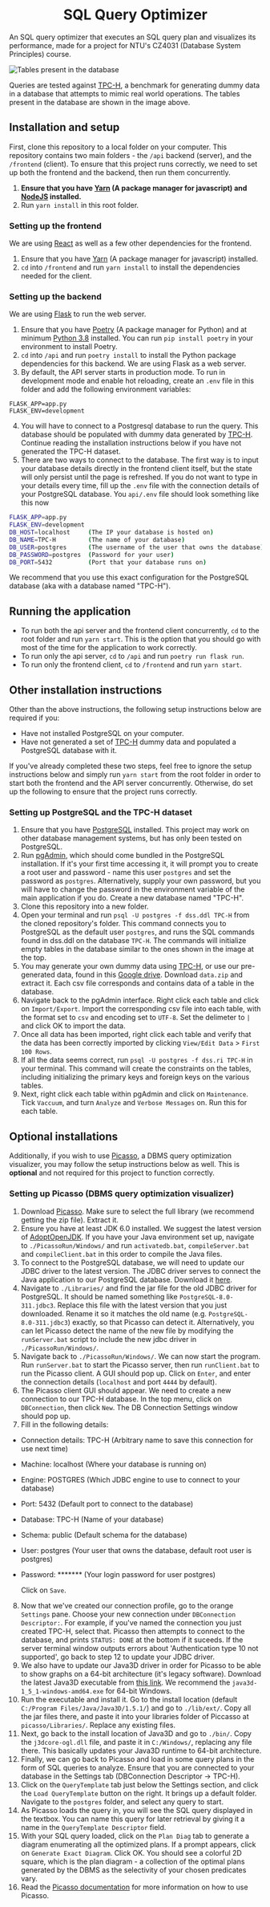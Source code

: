 <h1 align="center">SQL Query Optimizer</h1>

An SQL query optimizer that executes an SQL query plan and visualizes its performance, made for a project for NTU's CZ4031 (Database System Principles) course.

![Tables present in the database](https://i.imgur.com/MrvHfD9.png)

Queries are tested against [TPC-H](http://www.tpc.org/tpch/), a benchmark for generating dummy data in a database that attempts to mimic real world operations. The tables present in the database are shown in the image above.

## Installation and setup

First, clone this repository to a local folder on your computer. This repository contains two main folders - the `/api` backend (server), and the `/frontend` (client). To ensure that this project runs correctly, we need to set up both the frontend and the backend, then run them concurrently.

1. **Ensure that you have [Yarn](https://yarnpkg.com/getting-started) (A package manager for javascript) and [NodeJS](https://nodejs.org/en/) installed.**
2. Run `yarn install` in this root folder.

### Setting up the frontend

We are using [React](https://reactjs.org/) as well as a few other dependencies for the frontend.

1. Ensure that you have [Yarn](https://yarnpkg.com/getting-started) (A package manager for javascript) installed.
2. `cd` into `/frontend` and run `yarn install` to install the dependencies needed for the client.

### Setting up the backend

We are using [Flask](https://palletsprojects.com/p/flask/) to run the web server.

1. Ensure that you have [Poetry](https://python-poetry.org/docs/) (A package manager for Python) and at minimum [Python 3.8](https://www.python.org/downloads/) installed. You can run `pip install poetry` in your environment to install Poetry.
2. `cd` into `/api` and run `poetry install` to install the Python package dependencies for this backend. We are using Flask as a web server.
3. By default, the API server starts in production mode. To run in development mode and enable hot reloading, create an `.env` file in this folder and add the following environment variables:

```
FLASK_APP=app.py
FLASK_ENV=development
```

4. You will have to connect to a Postgresql database to run the query. This database should be populated with dummy data generated by [TPC-H](http://www.tpc.org/tpch/). Continue reading the installation instructions below if you have not generated the TPC-H dataset.
5. There are two ways to connect to the database. The first way is to input your database details directly in the frontend client itself, but the state will only persist until the page is refreshed. If you do not want to type in your details every time, fill up the `.env` file with the connection details of your PostgreSQL database. You `api/.env` file should look something like this now

```bash
FLASK_APP=app.py
FLASK_ENV=development
DB_HOST=localhost     (The IP your database is hosted on)
DB_NAME=TPC-H         (The name of your database)
DB_USER=postgres      (The username of the user that owns the database)
DB_PASSWORD=postgres  (Password for your user)
DB_PORT=5432          (Port that your database runs on)
```

We recommend that you use this exact configuration for the PostgreSQL database (aka with a database named "TPC-H").

## Running the application

- To run both the api server and the frontend client concurrently, `cd` to the root folder and run `yarn start`. This is the option that you should go with most of the time for the application to work correctly.
- To run only the api server, `cd` to `/api` and run `poetry run flask run`.
- To run only the frontend client, `cd` to `/frontend` and run `yarn start`.

## Other installation instructions

Other than the above instructions, the following setup instructions below are required if you:

- Have not installed PostgreSQL on your computer.
- Have not generated a set of [TPC-H](http://www.tpc.org/tpch/) dummy data and populated a PostgreSQL database with it.

If you've already completed these two steps, feel free to ignore the setup instructions below and simply run `yarn start` from the root folder in order to start both the frontend and the API server concurrently. Otherwise, do set up the following to ensure that the project runs correctly.

### Setting up PostgreSQL and the TPC-H dataset

1. Ensure that you have [PostgreSQL](https://www.PostgreSQL.org/download/) installed. This project may work on other database management systems, but has only been tested on PostgreSQL.
2. Run [pgAdmin](https://www.pgadmin.org/), which should come bundled in the PostgreSQL installation. If it's your first time accessing it, it will prompt you to create a root user and password - name this user `postgres` and set the password as `postgres`. Alternatively, supply your own password, but you will have to change the password in the environment variable of the main application if you do. Create a new database named "TPC-H".
3. Clone this repository into a new folder.
4. Open your terminal and run `psql -U postgres -f dss.ddl TPC-H` from the cloned repository's folder. This command connects you to PostgreSQL as the default user `postgres`, and runs the SQL commands found in dss.ddl on the database `TPC-H`. The commands will initialize empty tables in the database similar to the ones shown in the image at the top.
5. You may generate your own dummy data using [TPC-H](http://www.tpc.org/tpch/), or use our pre-generated data, found in this [Google drive](https://drive.google.com/drive/folders/1i7FYWI1ePuFFZpMdRO7gwVD2lLw_j03B?usp=sharing). Download `data.zip` and extract it. Each csv file corresponds and contains data of a table in the database.
6. Navigate back to the pgAdmin interface. Right click each table and click on `Import/Export`. Import the corresponding csv file into each table, with the format set to `csv` and encoding set to `UTF-8`. Set the delimeter to `|` and click OK to import the data.
7. Once all data has been imported, right click each table and verify that the data has been correctly imported by clicking `View/Edit Data` > `First 100 Rows`.
8. If all the data seems correct, run `psql -U postgres -f dss.ri TPC-H` in your terminal. This command will create the constraints on the tables, including initializing the primary keys and foreign keys on the various tables.
9. Next, right click each table within pgAdmin and click on `Maintenance`. Tick `Vaccuum`, and turn `Analyze` and `Verbose Messages` on. Run this for each table.

## Optional installations

Additionally, if you wish to use [Picasso](https://dsl.cds.iisc.ac.in/projects/PICASSO/picasso_download/license.htm), a DBMS query optimization visualizer, you may follow the setup instructions below as well. This is <b>optional</b> and not required for this project to function correctly.

### Setting up Picasso (DBMS query optimization visualizer)

1. Download [Picasso](https://dsl.cds.iisc.ac.in/projects/PICASSO/picasso_download/license.htm). Make sure to select the full library (we recommend getting the zip file). Extract it.
2. Ensure you have at least JDK 6.0 installed. We suggest the latest version of [AdoptOpenJDK](https://adoptopenjdk.net/releases.html). If you have your Java environment set up, navigate to `./PicassoRun/Windows/` and run `activatedb.bat`, `compileServer.bat` and `compileClient.bat` in this order to compile the Java files.
3. To connect to the PostgreSQL database, we will need to update our JDBC driver to the latest version. The JDBC driver serves to connect the Java application to our PostgreSQL database. Download it [here](https://jdbc.PostgreSQL.org/download.html#current).
4. Navigate to `./Libraries/` and find the jar file for the old JDBC driver for PostgreSQL. It should be named something like `PostgreSQL-8.0-311.jdbc3`. Replace this file with the latest version that you just downloaded. Rename it so it matches the old name (e.g. `PostgreSQL-8.0-311.jdbc3`) exactly, so that Picasso can detect it. Alternatively, you can let Picasso detect the name of the new file by modifying the `runServer.bat` script to include the new jdbc driver in `./PicassoRun/Windows/`.
5. Navigate back to `./PicassoRun/Windows/`. We can now start the program. Run `runServer.bat` to start the Picasso server, then run `runClient.bat` to run the Picasso client. A GUI should pop up. Click on `Enter`, and enter the connection details (`localhost` and port `4444` by default).
6. The Picasso client GUI should appear. We need to create a new connection to our TPC-H database. In the top menu, click on `DBConnection`, then click `New`. The DB Connection Settings window should pop up.
7. Fill in the following details:

- Connection details: TPC-H (Arbitrary name to save this connection for use next time)
- Machine: localhost (Where your database is running on)
- Engine: POSTGRES (Which JDBC engine to use to connect to your database)
- Port: 5432 (Default port to connect to the database)
- Database: TPC-H (Name of your database)
- Schema: public (Default schema for the database)
- User: postgres (Your user that owns the database, default root user is postgres)
- Password: \*\*\*\*\*\*\* (Your login password for user postgres)

  Click on `Save`.

8. Now that we've created our connection profile, go to the orange `Settings` pane. Choose your new connection under `DBConnection Descriptor:`. For example, if you've named the connection you just created TPC-H, select that. Picasso then attempts to connect to the database, and prints `STATUS: DONE` at the bottom if it suceeds. If the server terminal window outputs errors about 'Authentication type 10 not supported', go back to step 12 to update your JDBC driver.
9. We also have to update our Java3D driver in order for Picasso to be able to show graphs on a 64-bit architecture (it's legacy software). Download the latest Java3D executable from [this link](https://www.oracle.com/java/technologies/java-archive-downloads-java-client-downloads.html#java3d-1.5.1-oth-JPR). We recommend the `java3d-1_5_1-windows-amd64.exe` for 64-bit Windows.
10. Run the executable and install it. Go to the install location (default `C:/Program Files/Java/Java3D/1.5.1/`) and go to `./lib/ext/`. Copy all the jar files there, and paste it into your libraries folder of Piccasso at `picasso/Libraries/`. Replace any existing files.
11. Next, go back to the install location of Java3D and go to `./bin/`. Copy the `j3dcore-ogl.dll` file, and paste it in `C:/Windows/`, replacing any file there. This basically updates your Java3D runtime to 64-bit architecture.
12. Finally, we can go back to Picasso and load in some query plans in the form of SQL queries to analyze. Ensure that you are connected to your database in the Settings tab (DBConnection Descriptor -> TPC-H).
13. Click on the `QueryTemplate` tab just below the Settings section, and click the `Load QueryTemplate` button on the right. It brings up a default folder. Navigate to the `postgres` folder, and select any query to start.
14. As Picasso loads the query in, you will see the SQL query displayed in the textbox. You can name this query for later retrieval by giving it a name in the `QueryTemplate Descriptor` field.
15. With your SQL query loaded, click on the `Plan Diag` tab to generate a diagram enumerating all the optimized plans. If a prompt appears, click on `Generate Exact Diagram`. Click OK. You should see a colorful 2D square, which is the plan diagram - a collection of the optimal plans generated by the DBMS as the selectivity of your chosen predicates vary.
16. Read the [Picasso documentation](https://dsl.cds.iisc.ac.in/projects/PICASSO/picasso_download/doc/Picasso2Doc.pdf) for more information on how to use Picasso.
